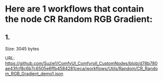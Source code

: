 # Here are 1 workflows that contain the node CR Random RGB Gradient:

## 1. 

Size: 3045 bytes

URL: https://github.com/Suzie1/ComfyUI_Comfyroll_CustomNodes/blob/d78b780ae43fcf8c6b7c6505e6ffb4584281ceca/workflows/Utils/Random/CR_Random_RGB_Gradient_demo1.json

